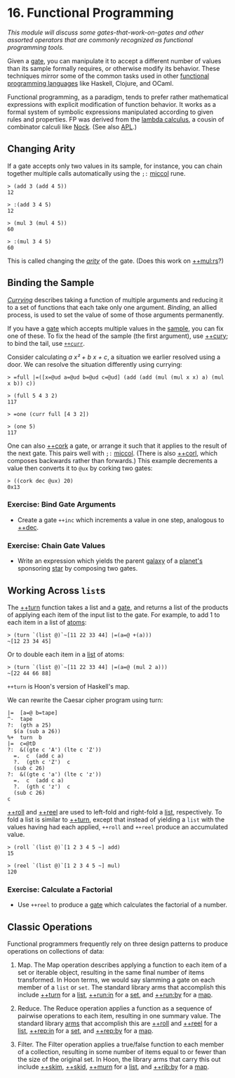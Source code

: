 # 16. Functional Programming

_This module will discuss some gates-that-work-on-gates and other assorted operators that are commonly recognized as functional programming tools._

Given a [gate](urbit-docs/glossary/gate), you can manipulate it to accept a different number of values than its sample formally requires, or otherwise modify its behavior.  These techniques mirror some of the common tasks used in other [functional programming languages](https://en.wikipedia.org/wiki/Functional_programming) like Haskell, Clojure, and OCaml.

Functional programming, as a paradigm, tends to prefer rather mathematical expressions with explicit modification of function behavior.  It works as a formal system of symbolic expressions manipulated according to given rules and properties.  FP was derived from the [lambda calculus](https://en.wikipedia.org/wiki/Lambda_calculus), a cousin of combinator calculi like [Nock](urbit-docs/glossary/nock).  (See also [APL](https://en.wikipedia.org/wiki/APL_%28programming_language%29).)

##  Changing Arity

If a gate accepts only two values in its sample, for instance, you can chain together multiple calls automatically using the `;:` [miccol](urbit-docs/language/hoon/reference/rune/mic#-miccol) rune.

```hoon
> (add 3 (add 4 5))
12

> :(add 3 4 5)
12

> (mul 3 (mul 4 5))
60

> :(mul 3 4 5)
60
```

This is called changing the [_arity_](https://en.wikipedia.org/wiki/Arity) of the gate.  (Does this work on [++mul:rs](urbit-docs/language/hoon/reference/stdlib/3b#mulrs)?)


##  Binding the Sample

[_Currying_](https://en.wikipedia.org/wiki/Currying) describes taking a function of multiple arguments and reducing it to a set of functions that each take only one argument.  _Binding_, an allied process, is used to set the value of some of those arguments permanently.

If you have a [gate](urbit-docs/glossary/gate) which accepts multiple values in the [sample](urbit-docs/glossary/sample), you can fix one of these.  To fix the head of the sample (the first argument), use [++cury](urbit-docs/language/hoon/reference/stdlib/2n#cury); to bind the tail, use [`++curr`](urbit-docs/language/hoon/reference/stdlib/2n#curr).

Consider calculating _a x² + b x + c_, a situation we earlier resolved using a door.  We can resolve the situation differently using currying:

```hoon
> =full |=([x=@ud a=@ud b=@ud c=@ud] (add (add (mul (mul x x) a) (mul x b)) c))

> (full 5 4 3 2)
117

> =one (curr full [4 3 2])  

> (one 5)  
117
```

One can also [++cork](urbit-docs/language/hoon/reference/stdlib/2n#cork) a gate, or arrange it such that it applies to the result of the next gate.  This pairs well with `;:` [miccol](urbit-docs/language/hoon/reference/rune/mic#-miccol).  (There is also [++corl](urbit-docs/language/hoon/reference/stdlib/2n#corl), which composes backwards rather than forwards.) This example decrements a value then converts it to `@ux` by corking two gates:

```hoon
> ((cork dec @ux) 20)  
0x13
```

### Exercise:  Bind Gate Arguments

- Create a gate `++inc` which increments a value in one step, analogous to [++dec](urbit-docs/language/hoon/reference/stdlib/1a#dec).

### Exercise:  Chain Gate Values

- Write an expression which yields the parent [galaxy](urbit-docs/glossary/galaxy) of a [planet's](urbit-docs/glossary/planet) sponsoring [star](urbit-docs/glossary/star) by composing two gates.

##  Working Across `list`s

The [++turn](urbit-docs/language/hoon/reference/stdlib/2b#turn) function takes a list and a [gate](urbit-docs/glossary/gate), and returns a list of the products of applying each item of the input list to the gate. For example, to add 1 to each item in a list of [atoms](urbit-docs/glossary/atom):

```hoon
> (turn `(list @)`~[11 22 33 44] |=(a=@ +(a)))
~[12 23 34 45]
```
Or to double each item in a [list](urbit-docs/glossary/list) of atoms:

```hoon
> (turn `(list @)`~[11 22 33 44] |=(a=@ (mul 2 a)))
~[22 44 66 88]
```
`++turn` is Hoon's version of Haskell's map.

We can rewrite the Caesar cipher program using turn:

```hoon
|=  [a=@ b=tape]
^-  tape
?:  (gth a 25)
  $(a (sub a 26))
%+  turn  b
|=  c=@tD
?:  &((gte c 'A') (lte c 'Z'))
  =.  c  (add c a)
  ?.  (gth c 'Z')  c
  (sub c 26)
?:  &((gte c 'a') (lte c 'z'))
  =.  c  (add c a)
  ?.  (gth c 'z')  c
  (sub c 26)
c
```

[++roll](urbit-docs/language/hoon/reference/stdlib/2b#roll) and [++reel](urbit-docs/language/hoon/reference/stdlib/2b#reel) are used to left-fold and right-fold a [list](urbit-docs/glossary/list), respectively.  To fold a list is similar to [++turn](urbit-docs/language/hoon/reference/stdlib/2b#turn), except that instead of yielding a `list` with the values having had each applied, `++roll` and `++reel` produce an accumulated value.

```hoon
> (roll `(list @)`[1 2 3 4 5 ~] add)
15

> (reel `(list @)`[1 2 3 4 5 ~] mul)
120
```

### Exercise:  Calculate a Factorial

- Use `++reel` to produce a [gate](urbit-docs/glossary/gate) which calculates the factorial of a number.


##  Classic Operations

Functional programmers frequently rely on three design patterns to produce operations on collections of data:

1. Map.  The Map operation describes applying a function to each item of a set or iterable object, resulting in the same final number of items transformed.  In Hoon terms, we would say slamming a gate on each member of a `list` or `set`.  The standard library arms that accomplish this include [++turn](urbit-docs/language/hoon/reference/stdlib/2b#turn) for a [list](urbit-docs/glossary/list), [++run:in](urbit-docs/language/hoon/reference/stdlib/2h#repin) for a [set](urbit-docs/language/hoon/reference/stdlib/2o#set), and [++run:by](urbit-docs/language/hoon/reference/stdlib/2i#runby) for a [map](urbit-docs/language/hoon/reference/stdlib/2o#map).

2. Reduce.  The Reduce operation applies a function as a sequence of pairwise operations to each item, resulting in one summary value. The standard library [arms](urbit-docs/glossary/arm) that accomplish this are [++roll](urbit-docs/language/hoon/reference/stdlib/2b#roll) and [++reel](urbit-docs/language/hoon/reference/stdlib/2b#reel) for a [list](urbit-docs/glossary/list), [++rep:in](urbit-docs/language/hoon/reference/stdlib/2h#repin) for a [set](urbit-docs/language/hoon/reference/stdlib/2o#set), and [++rep:by](urbit-docs/language/hoon/reference/stdlib/2i#repby) for a [map](urbit-docs/language/hoon/reference/stdlib/2o#map).

3. Filter.  The Filter operation applies a true/false function to each member of a collection, resulting in some number of items equal to or fewer than the size of the original set.  In Hoon, the library arms that carry this out include [++skim](urbit-docs/language/hoon/reference/stdlib/2b#skim), [++skid](urbit-docs/language/hoon/reference/stdlib/2b#skid), [++murn](urbit-docs/language/hoon/reference/stdlib/2b#murn) for a [list](urbit-docs/glossary/list), and [++rib:by](urbit-docs/language/hoon/reference/stdlib/2i#ribby) for a [map](urbit-docs/language/hoon/reference/stdlib/2o#map).
